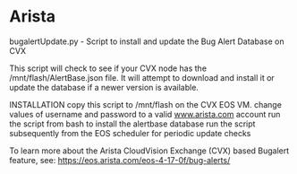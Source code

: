 # Arista

 bugalertUpdate.py - Script to install and update the Bug Alert Database on CVX

 This script will check to see if your CVX node has the /mnt/flash/AlertBase.json file. It will attempt to download and install it or update the database if a newer version is available.

INSTALLATION
   copy this script to /mnt/flash on the CVX EOS VM.
   change values of username and password to a valid www.arista.com account
   run the script from bash to install the alertbase database
   run the script subsequently from the EOS scheduler for periodic update checks

 To learn more about the Arista CloudVision Exchange (CVX) based Bugalert feature, see: https://eos.arista.com/eos-4-17-0f/bug-alerts/
